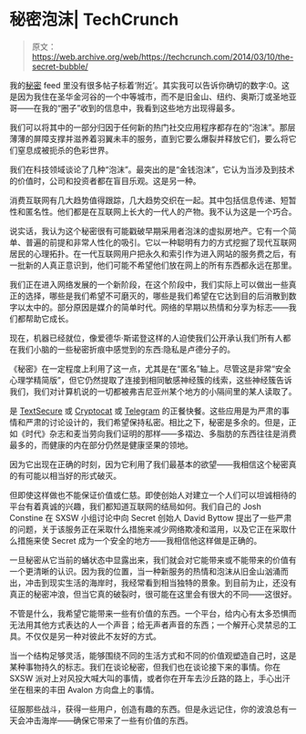 # 秘密泡沫| TechCrunch

> 原文：<https://web.archive.org/web/https://techcrunch.com/2014/03/10/the-secret-bubble/>

我的[秘密](https://web.archive.org/web/20230225012231/https://techcrunch.com/tag/secret/) feed 里没有很多帖子标着‘附近’。其实我可以告诉你确切的数字:0。这是因为我住在圣华金河谷的一个中等城市，而不是旧金山、纽约、奥斯汀或圣地亚哥——在我的“圈子”收到的信息中，我看到这些地方出现得最多。

我们可以将其中的一部分归因于任何新的热门社交应用程序都存在的“泡沫”。那层薄薄的屏障支撑并滋养着羽翼未丰的服务，直到它要么爆裂并释放它们，要么将它们窒息成被扼杀的色彩世界。

我们在科技领域谈论了几种“泡沫”。最突出的是“金钱泡沫”，它认为当涉及到技术的价值时，公司和投资者都在盲目乐观。这是另一种。

消费互联网有几大趋势值得跟踪，几大趋势交织在一起。其中包括信息传递、短暂性和匿名性。他们都是在互联网上长大的一代人的产物。我不认为这是一个巧合。

说实话，我认为这个秘密很有可能戳破早期采用者泡沫的虚拟房地产。它有一个简单、普遍的前提和非常人性化的吸引。它以一种聪明有力的方式挖掘了现代互联网居民的心理拓扑。在一代互联网用户把永久和索引作为进入网站的服务费之后，有一批新的人真正意识到，他们可能不希望他们放在网上的所有东西都永远在那里。

我们正在进入网络发展的一个新阶段，在这个阶段中，我们实际上可以做出一些真正的选择，哪些是我们希望不可磨灭的，哪些是我们希望在它达到目的后消散到数字以太中的。部分原因是媒介的简单时代。网络的早期以热情和分享为标志——我们都帮助它成长。

现在，机器已经就位，像爱德华·斯诺登这样的人迫使我们公开承认我们所有人都在我们小脑的一些秘密折痕中感觉到的东西:隐私是卢德分子的。

《秘密》在一定程度上利用了这一点，尤其是在“匿名”轴上。尽管这是非常“安全心理学精简版”，但它仍然提取了连接到相同敏感神经簇的线索，这些神经簇告诉我们，我们对计算机说的一切都被弗吉尼亚州某个地方的小隔间里的某人读取了。

是 [TextSecure](https://web.archive.org/web/20230225012231/https://whispersystems.org/blog/the-new-textsecure/) 或 [Cryptocat](https://web.archive.org/web/20230225012231/https://crypto.cat/) 或 [Telegram](https://web.archive.org/web/20230225012231/https://telegram.org/apps) 的正餐快餐。这些应用是为严肃的事情和严肃的讨论设计的，我们希望保持私密。相比之下，秘密是多余的。但是，正如《时代》杂志和麦当劳向我们证明的那样——多褶边、多脂肪的东西往往是消费最多的，而健康的内在部分仍然是健康坚果的领地。

因为它出现在正确的时刻，因为它利用了我们最基本的欲望——我相信这个秘密真的有可能以相当好的形式破灭。

但即使这样做也不能保证价值或仁慈。即使创始人对建立一个人们可以坦诚相待的平台有着真诚的兴趣，我们都知道互联网的结局如何。我们自己的 Josh Constine 在 SXSW 小组讨论中向 Secret 创始人 David Byttow 提出了一些严肃的问题，关于该服务正在采取什么措施来减少网络欺凌和滥用，以及它正在采取什么措施来使 Secret 成为一个安全的地方——我相信他这样做是正确的。

一旦秘密从它当前的蛹状态中显露出来，我们就会对它能带来或不能带来的价值有一个更清晰的认识。因为我的位置，当一种新服务的热情和泡沫从旧金山汹涌而出，冲击到现实生活的海岸时，我经常看到相当独特的景象。到目前为止，还没有真正的秘密冲浪，但当它真的破裂时，很可能在这里会有很大的不同——这很好。

不管是什么，我希望它能带来一些有价值的东西。一个平台，给内心有太多恐惧而无法用其他方式表达的人一个声音；给无声者声音的东西；一个解开心灵禁忌的工具。不仅仅是另一种对彼此不友好的方式。

当一个结构足够灵活，能够围绕不同的生活方式和不同的价值观塑造自己时，这是某种事物持久的标志。我们在谈论秘密，但我们也在谈论接下来的事情。你在 SXSW 派对上对风投大喊大叫的事情，或者你在开车去沙丘路的路上，手心出汗坐在租来的丰田 Avalon 方向盘上的事情。

征服那些战斗，获得一些用户，创造有趣的东西。但是永远记住，你的波浪总有一天会冲击海岸——确保它带来了一些有价值的东西。